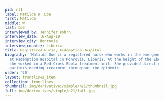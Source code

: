 ```yaml
---
pid: n21
label: Matilda W. Doe
first: Matilda
middle: W
last: Doe
interviewed_by: Jennifer Dohrn
interview_date: 16-Aug-19
interview_city: Monrovia
interview_country: Liberia
title: Registered Nurse, Redemption Hospital
biography: 'Matilda Doe is a registered nurse who works in the emergency department
  at Redemption Hospital in Monrovia, Liberia. At the height of the Ebola epidemic,
  she worked in a Red Cross Ebola treatment unit. She provided direct care to Ebola
  patients needing treatment throughout the epidemic. '
order: '20'
layout: frontlines_item
collection: frontlines
thumbnail: img/derivatives/simple/n21/thumbnail.jpg
full: img/derivatives/simple/n21/full.jpg
---
```

